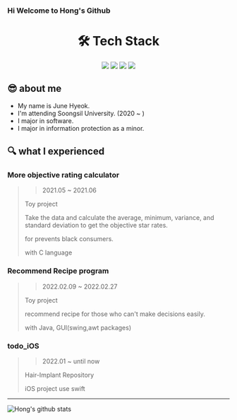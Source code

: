 ### Hi Welcome to Hong's Github
<div align=center><h1>🛠 Tech Stack </h1></div>
<div align=center>
  <img src="https://img.shields.io/badge/github-181717?style=for-the-badge&logo=github&logoColor=white">
  <img src="https://img.shields.io/badge/git-F05032?style=for-the-badge&logo=git&logoColor=white">
  <img src="https://img.shields.io/badge/firebase-FFCA28?style=for-the-badge&logo=firebase&logoColor=white">
  <img src="https://img.shields.io/badge/Swift-F05138?style=for-the-badge&logo=Swift&logoColor=white">
  <br>
</div>

## 😎 about me
* My name is June Hyeok.
* I'm attending Soongsil University. (2020 ~ )
* I major in software.
* I major in information protection as a minor.
## 🔍 what I experienced
###  More objective rating calculator  
 > > 2021.05 ~ 2021.06
 > 
 > Toy project
 >
 > Take the data and calculate the average, minimum, variance, and standard deviation to get the objective star rates.
 > 
 > for prevents black consumers.
 > 
 > with C language
 
###  Recommend Recipe program
 > > 2022.02.09 ~ 2022.02.27
 > 
 > Toy project
 >
 > recommend recipe for those who can't make decisions easily.
 > 
 > with Java, GUI(swing,awt packages)

### todo_iOS
 > > 2022.01 ~ until now
 > 
 > Hair-Implant Repository
 > 
 > iOS project use swift
 
---
  ![Hong's github stats](https://github-readme-stats.vercel.app/api?username=hongjunehuke&show_icons=true&theme=swift)

